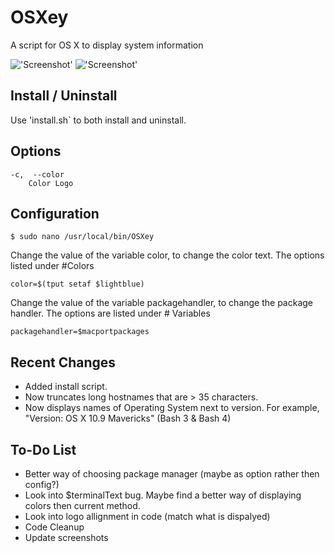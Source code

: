 OSXey
===============

A script for OS X to display system information

!['Screenshot'](https://raw.github.com/Gary00/OSXey/master/screenshot_normal.png)
!['Screenshot'](https://raw.github.com/Gary00/OSXey/master/screenshot_color.png)


Install / Uninstall
------------
Use 'install.sh` to both install and uninstall.


Options
------------
	-c,  --color
		Color Logo	


Configuration
------------
 	$ sudo nano /usr/local/bin/OSXey

Change the value of the variable color, to change the color text. The options listed under #Colors

	color=$(tput setaf $lightblue)

Change the value of the variable packagehandler, to change the package handler. The options are listed under # Variables

	packagehandler=$macportpackages


Recent Changes
--------------

* Added install script.
* Now truncates long hostnames that are > 35 characters.
* Now displays names of Operating System next to version. For example, "Version: OS X 10.9 Mavericks" (Bash 3 & Bash 4)


To-Do List
------------

* Better way of choosing package manager (maybe as option rather then config?) 
* Look into $terminalText bug. Maybe find a better way of displaying colors then current method.
* Look into logo allignment in code (match what is dispalyed)
* Code Cleanup
* Update screenshots
